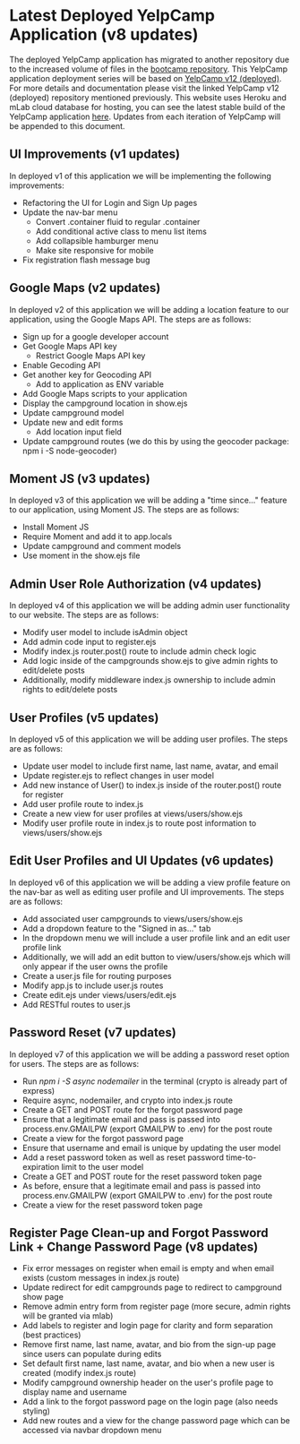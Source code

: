 # Latest Deployed YelpCamp Application (v8 updates)

The deployed YelpCamp application has migrated to another repository due to the increased volume of files in the [bootcamp repository](https://github.com/stevenxchung/Web-Developer-Bootcamp).
This YelpCamp application deployment series will be based on [YelpCamp v12 (deployed)](https://github.com/stevenxchung/Web-Developer-Bootcamp/tree/master/Section%2038%20-%20Deploying/v12Deployed).
For more details and documentation please visit the linked YelpCamp v12 (deployed) repository mentioned previously. This website uses Heroku and mLab cloud database for hosting, you can see the latest stable build of the YelpCamp application [here](https://powerful-meadow-57101.herokuapp.com/). Updates from each iteration of YelpCamp will be appended to this document.

## UI Improvements (v1 updates)
In deployed v1 of this application we will be implementing the following improvements:
* Refactoring the UI for Login and Sign Up pages
* Update the nav-bar menu
    * Convert .container fluid to regular .container
    * Add conditional active class to menu list items
    * Add collapsible hamburger menu
    * Make site responsive for mobile
* Fix registration flash message bug

## Google Maps (v2 updates)
In deployed v2 of this application we will be adding a location feature to our application, using the Google Maps API. The steps are as follows:
* Sign up for a google developer account
* Get Google Maps API key
    * Restrict Google Maps API key
* Enable Gecoding API
* Get another key for Geocoding API
    * Add to application as ENV variable
* Add Google Maps scripts to your application
* Display the campground location in show.ejs
* Update campground model
* Update new and edit forms
    * Add location input field
* Update campground routes (we do this by using the geocoder package: npm i -S node-geocoder)

## Moment JS (v3 updates)
In deployed v3 of this application we will be adding a "time since..." feature to our application, using Moment JS. The steps are as follows:
* Install Moment JS
* Require Moment and add it to app.locals
* Update campground and comment models
* Use moment in the show.ejs file

## Admin User Role Authorization (v4 updates)
In deployed v4 of this application we will be adding admin user functionality to our website. The steps are as follows:
* Modify user model to include isAdmin object
* Add admin code input to register.ejs
* Modify index.js router.post() route to include admin check logic
* Add logic inside of the campgrounds show.ejs to give admin rights to edit/delete posts
* Additionally, modify middleware index.js ownership to include admin rights to edit/delete posts

## User Profiles (v5 updates)
In deployed v5 of this application we will be adding user profiles. The steps are as follows:
* Update user model to include first name, last name, avatar, and email
* Update register.ejs to reflect changes in user model
* Add new instance of User() to index.js inside of the router.post() route for register
* Add user profile route to index.js
* Create a new view for user profiles at views/users/show.ejs
* Modify user profile route in index.js to route post information to views/users/show.ejs

## Edit User Profiles and UI Updates (v6 updates)
In deployed v6 of this application we will be adding a view profile feature on the nav-bar as well as editing user profile and UI improvements. The steps are as follows:
* Add associated user campgrounds to views/users/show.ejs
* Add a dropdown feature to the "Signed in as..." tab
* In the dropdown menu we will include a user profile link and an edit user profile link
* Additionally, we will add an edit button to view/users/show.ejs which will only appear if the user owns the profile
* Create a user.js file for routing purposes
* Modify app.js to include user.js routes
* Create edit.ejs under views/users/edit.ejs
* Add RESTful routes to user.js

## Password Reset (v7 updates)
In deployed v7 of this application we will be adding a password reset option for users. The steps are as follows:
* Run *npm i -S async nodemailer* in the terminal (crypto is already part of express)
* Require async, nodemailer, and crypto into index.js route
* Create a GET and POST route for the forgot password page
* Ensure that a legitimate email and pass is passed into process.env.GMAILPW (export GMAILPW to .env) for the post route
* Create a view for the forgot password page
* Ensure that username and email is unique by updating the user model
* Add a reset password token as well as reset password time-to-expiration limit to the user model
* Create a GET and POST route for the reset password token page
* As before, ensure that a legitimate email and pass is passed into process.env.GMAILPW (export GMAILPW to .env) for the post route
* Create a view for the reset password token page

## Register Page Clean-up and Forgot Password Link + Change Password Page (v8 updates)
* Fix error messages on register when email is empty and when email exists (custom messages in index.js route)
* Update redirect for edit campgrounds page to redirect to campground show page
* Remove admin entry form from register page (more secure, admin rights will be granted via mlab)
* Add labels to register and login page for clarity and form separation (best practices)
* Remove first name, last name, avatar, and bio from the sign-up page since users can populate during edits
* Set default first name, last name, avatar, and bio when a new user is created (modify index.js route)
* Modify campground ownership header on the user's profile page to display name and username
* Add a link to the forgot password page on the login page (also needs styling)
* Add new routes and a view for the change password page which can be accessed via navbar dropdown menu
